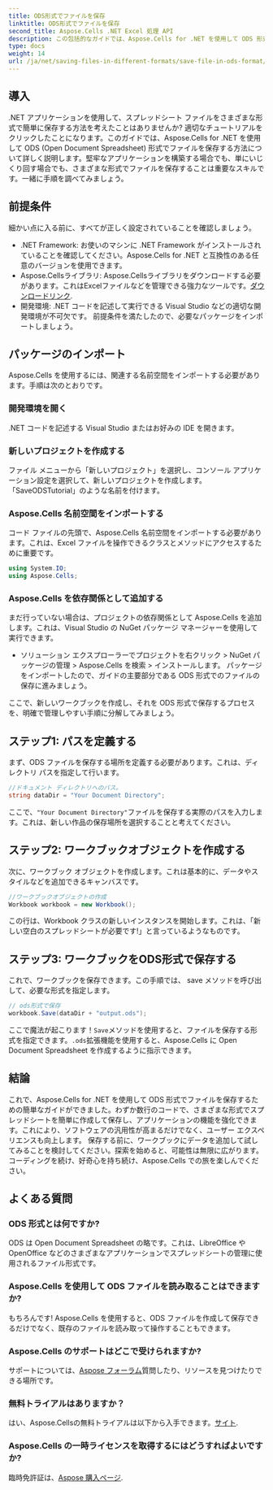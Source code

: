 ```yaml
---
title: ODS形式でファイルを保存
linktitle: ODS形式でファイルを保存
second_title: Aspose.Cells .NET Excel 処理 API
description: この包括的なガイドでは、Aspose.Cells for .NET を使用して ODS 形式でファイルを保存する方法を説明します。ステップバイステップの手順など。
type: docs
weight: 14
url: /ja/net/saving-files-in-different-formats/save-file-in-ods-format/
---
```

## 導入
.NET アプリケーションを使用して、スプレッドシート ファイルをさまざまな形式で簡単に保存する方法を考えたことはありませんか? 適切なチュートリアルをクリックしたことになります。このガイドでは、Aspose.Cells for .NET を使用して ODS (Open Document Spreadsheet) 形式でファイルを保存する方法について詳しく説明します。堅牢なアプリケーションを構築する場合でも、単にいじくり回す場合でも、さまざまな形式でファイルを保存することは重要なスキルです。一緒に手順を調べてみましょう。
## 前提条件
細かい点に入る前に、すべてが正しく設定されていることを確認しましょう。
- .NET Framework: お使いのマシンに .NET Framework がインストールされていることを確認してください。Aspose.Cells for .NET と互換性のある任意のバージョンを使用できます。
- Aspose.Cellsライブラリ: Aspose.Cellsライブラリをダウンロードする必要があります。これはExcelファイルなどを管理できる強力なツールです。[ダウンロードリンク](https://releases.aspose.com/cells/net/).
- 開発環境: .NET コードを記述して実行できる Visual Studio などの適切な開発環境が不可欠です。
前提条件を満たしたので、必要なパッケージをインポートしましょう。
## パッケージのインポート
Aspose.Cells を使用するには、関連する名前空間をインポートする必要があります。手順は次のとおりです。
### 開発環境を開く
.NET コードを記述する Visual Studio またはお好みの IDE を開きます。
### 新しいプロジェクトを作成する
ファイル メニューから「新しいプロジェクト」を選択し、コンソール アプリケーション設定を選択して、新しいプロジェクトを作成します。「SaveODSTutorial」のような名前を付けます。
### Aspose.Cells 名前空間をインポートする
コード ファイルの先頭で、Aspose.Cells 名前空間をインポートする必要があります。これは、Excel ファイルを操作できるクラスとメソッドにアクセスするために重要です。
```csharp
using System.IO;
using Aspose.Cells;
```
### Aspose.Cells を依存関係として追加する
まだ行っていない場合は、プロジェクトの依存関係として Aspose.Cells を追加します。これは、Visual Studio の NuGet パッケージ マネージャーを使用して実行できます。
- ソリューション エクスプローラーでプロジェクトを右クリック > NuGet パッケージの管理 > Aspose.Cells を検索 > インストールします。
パッケージをインポートしたので、ガイドの主要部分である ODS 形式でのファイルの保存に進みましょう。

ここで、新しいワークブックを作成し、それを ODS 形式で保存するプロセスを、明確で管理しやすい手順に分解してみましょう。
## ステップ1: パスを定義する
まず、ODS ファイルを保存する場所を定義する必要があります。これは、ディレクトリ パスを指定して行います。
```csharp
//ドキュメント ディレクトリへのパス。
string dataDir = "Your Document Directory";
```
ここで、`"Your Document Directory"`ファイルを保存する実際のパスを入力します。これは、新しい作品の保存場所を選択することと考えてください。
## ステップ2: ワークブックオブジェクトを作成する
次に、ワークブック オブジェクトを作成します。これは基本的に、データやスタイルなどを追加できるキャンバスです。
```csharp
//ワークブックオブジェクトの作成
Workbook workbook = new Workbook();
```
この行は、Workbook クラスの新しいインスタンスを開始します。これは、「新しい空白のスプレッドシートが必要です!」と言っているようなものです。 
## ステップ3: ワークブックをODS形式で保存する
これで、ワークブックを保存できます。この手順では、 save メソッドを呼び出して、必要な形式を指定します。
```csharp
// ods形式で保存
workbook.Save(dataDir + "output.ods");
```
ここで魔法が起こります！`Save`メソッドを使用すると、ファイルを保存する形式を指定できます。`.ods`拡張機能を使用すると、Aspose.Cells に Open Document Spreadsheet を作成するように指示できます。

## 結論
これで、Aspose.Cells for .NET を使用して ODS 形式でファイルを保存するための簡単なガイドができました。わずか数行のコードで、さまざまな形式でスプレッドシートを簡単に作成して保存し、アプリケーションの機能を強化できます。これにより、ソフトウェアの汎用性が高まるだけでなく、ユーザー エクスペリエンスも向上します。
保存する前に、ワークブックにデータを追加して試してみることを検討してください。探索を始めると、可能性は無限に広がります。コーディングを続け、好奇心を持ち続け、Aspose.Cells での旅を楽しんでください。
## よくある質問
### ODS 形式とは何ですか?  
ODS は Open Document Spreadsheet の略です。これは、LibreOffice や OpenOffice などのさまざまなアプリケーションでスプレッドシートの管理に使用されるファイル形式です。
### Aspose.Cells を使用して ODS ファイルを読み取ることはできますか?  
もちろんです! Aspose.Cells を使用すると、ODS ファイルを作成して保存できるだけでなく、既存のファイルを読み取って操作することもできます。
### Aspose.Cells のサポートはどこで受けられますか?  
サポートについては、[Aspose フォーラム](https://forum.aspose.com/c/cells/9)質問したり、リソースを見つけたりできる場所です。
### 無料トライアルはありますか？  
はい、Aspose.Cellsの無料トライアルは以下から入手できます。[サイト](https://releases.aspose.com/).
### Aspose.Cells の一時ライセンスを取得するにはどうすればよいですか?  
臨時免許証は、[Aspose 購入ページ](https://purchase.aspose.com/temporary-license/).